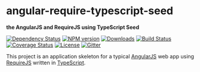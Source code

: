 # angular-require-typescript-seed
**the AngularJS and RequireJS using TypeScript Seed**

[![Dependency Status][daviddm-image]][daviddm-url] [![NPM version][npm-image]][npm-url] [![Downloads][downloads-image]][npm-url] [![Build Status][travis-image]][travis-url] [![Coverage Status][coverall-image]][coverall-url] [![License][license-image]][license-url] [![Gitter][gitter-image]][gitter-url]

This project is an application skeleton for a typical [AngularJS](http://angularjs.org/) web app
using [RequireJS](http://requirejs.org/) written in [TypeScript](http://www.typescriptlang.org/).


[downloads-image]: http://img.shields.io/npm/dm/angular-require-typescript-seed.svg

[npm-url]: https://npmjs.org/package/angular-require-typescript-seed
[npm-image]: https://badge.fury.io/js/angular-require-typescript-seed.svg

[travis-url]: https://travis-ci.org/gregoranders/arts
[travis-image]: https://travis-ci.org/gregoranders/arts.svg?branch=master

[daviddm-url]: https://david-dm.org/gregoranders/arts
[daviddm-image]: https://david-dm.org/gregoranders/arts.svg

[coverall-url]: https://coveralls.io/repos/gregoranders/arts?branch=master
[coverall-image]: https://coveralls.io/repos/gregoranders/arts/badge.svg?branch=master

[gitter-url]: https://gitter.im/gregoranders/arts
[gitter-image]: https://badges.gitter.im/gregoranders/arts.png

[license-url]: https://github.com/gregoranders/arts/blob/master/LICENSE
[license-image]: https://img.shields.io/npm/l/angular-require-typescript-seed.svg